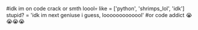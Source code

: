 #idk im on code crack or smth loool💀
like = ['python', 'shrimps_lol', 'idk']
stupid? = 'idk im next geniuse i guess, looooooooooool'
#or code addict 😭😭😭😭

